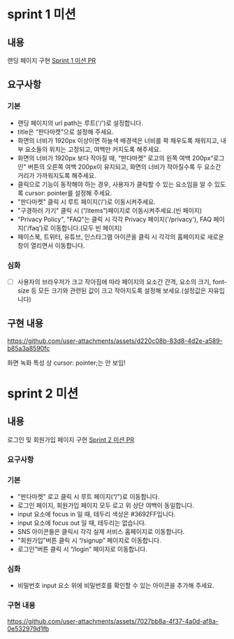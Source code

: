 # sprint 1 미션
## 내용
랜딩 페이지 구현
[Sprint 1 미션 PR](https://github.com/codeit-bootcamp-frontend/13-Sprint-Mission/pull/23)

## 요구사항
### 기본
- 랜딩 페이지의 url path는 루트('/')로 설정합니다.
- title은 “판다마켓”으로 설정해 주세요.
- 화면의 너비가 1920px 이상이면 하늘색 배경색은 너비를 꽉 채우도록 채워지고, 내부 요소들의 위치는 고정되고, 여백만 커지도록 해주세요.
- 화면의 너비가 1920px 보다 작아질 때, “판다마켓” 로고의 왼쪽 여백 200px“로그인" 버튼의 오른쪽 여백 200px이 유지되고, 화면의 너비가 작아질수록 두 요소간 거리가 가까워지도록 해주세요.
- 클릭으로 기능이 동작해야 하는 경우, 사용자가 클릭할 수 있는 요소임을 알 수 있도록 cursor: pointer를 설정해 주세요.
- "판다마켓" 클릭 시 루트 페이지(‘/’)로 이동시켜주세요.
- "구경하러 가기" 클릭 시 (“/items”)페이지로 이동시켜주세요.(빈 페이지)
- "Privacy Policy", "FAQ"는 클릭 시 각각 Privacy 페이지('/privacy'), FAQ 페이지('/faq')로 이동합니다.(모두 빈 페이지)
- 페이스북, 트위터, 유튜브, 인스타그램 아이콘을 클릭 시 각각의 홈페이지로 새로운 창이 열리면서 이동합니다.

### 심화
- [ ] 사용자의 브라우저가 크고 작아짐에 따라 페이지의 요소간 간격, 요소의 크기, font-size 등 모든 크기와 관련된 값이 크고 작아지도록 설정해 보세요.(설정값은 자유입니다)

## 구현 내용
https://github.com/user-attachments/assets/d220c08b-83d8-4d2e-a589-b85a3a8590fc

화면 녹화 특성 상 cursor: pointer;는 안 보임!

# sprint 2 미션
## 내용
로그인 및 회원가입 페이지 구현
[Sprint 2 미션 PR](https://github.com/codeit-bootcamp-frontend/13-Sprint-Mission/pull/38)

### 요구사항
### 기본
- "판다마켓" 로고 클릭 시 루트 페이지(“/”)로 이동합니다.
- 로그인 페이지, 회원가입 페이지 모두 로고 위 상단 여백이 동일합니다.
- input 요소에 focus in 일 때, 테두리 색상은 #3692FF입니다.
- input 요소에 focus out 일 때, 테두리는 없습니다.
- SNS 아이콘들은 클릭시 각각 실제 서비스 홈페이지로 이동합니다.
- "회원가입”버튼 클릭 시 “/signup” 페이지로 이동합니다.
- 로그인”버튼 클릭 시 “/login” 페이지로 이동합니다.

### 심화
- 비밀번호 input 요소 위에 비밀번호를 확인할 수 있는 아이콘을 추가해 주세요.

### 구현 내용
https://github.com/user-attachments/assets/7027bb8a-4f37-4a0d-af8a-0e532979d1fb
